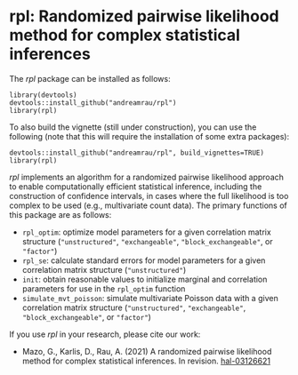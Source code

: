# rpl: Randomized pairwise likelihood method for complex statistical inferences

The *rpl* package can be installed as follows:

```
library(devtools)
devtools::install_github("andreamrau/rpl")
library(rpl)
```
To also build the vignette (still under construction), you can use the following (note that this 
will require the installation of some extra packages):

```
devtools::install_github("andreamrau/rpl", build_vignettes=TRUE)
library(rpl)
```

*rpl* implements an algorithm for a randomized pairwise likelihood approach to enable computationally
efficient statistical inference, including the construction of confidence intervals, in cases where 
the full likelihood is too complex to be used (e.g., multivariate count data). The primary functions
of this package are as follows:

- `rpl_optim`: optimize model parameters for a given correlation matrix structure (`"unstructured"`,
`"exchangeable"`, `"block_exchangeable"`, or `"factor"`)
- `rpl_se`: calculate standard errors for model parameters for a given correlation matrix structure (`"unstructured"`)
- `init`: obtain reasonable values to initialize marginal and correlation parameters for use in the `rpl_optim` function
- `simulate_mvt_poisson`: simulate multivariate Poisson data with a given correlation matrix structure 
(`"unstructured"`,
`"exchangeable"`, `"block_exchangeable"`, or `"factor"`)

If you use *rpl* in your research, please cite our work:

- Mazo, G., Karlis, D., Rau, A. (2021) A randomized pairwise likelihood
method for complex statistical inferences. In revision. [hal-03126621](https://hal.archives-ouvertes.fr/hal-03126621)

